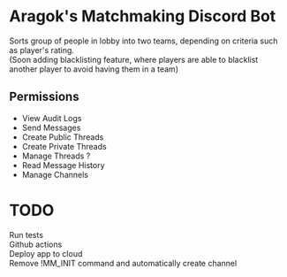 # Aragok's Matchmaking Discord Bot

Sorts group of people in lobby into two teams, depending on criteria such as player's rating.  
(Soon adding blacklisting feature, where players are able to blacklist another player to avoid having them in a team)

## Permissions

- View Audit Logs
- Send Messages
- Create Public Threads
- Create Private Threads
- Manage Threads ?
- Read Message History
- Manage Channels

# TODO

Run tests  
Github actions  
Deploy app to cloud  
Remove !MM_INIT command and automatically create channel
